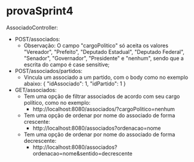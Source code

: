 # provaSprint4

AssociadoController:
- POST/associados:
  - Observação: O campo "cargoPolitico" só aceita os valores "Vereador", "Prefeito", "Deputado Estadual", "Deputado Federal", "Senador", "Governador", "Presidente" e "nenhum", sendo que a escrita do campo é case sensitive;
- POST/associados/partidos:
  - Vincula um associado a um partido, com o body como no exemplo abaixo:
    {
    "idAssociado": 1,
    "idPartido": 1
    }
- GET/associados:
  - Tem uma opção de filtrar associados de acordo com seu cargo político, como no exemplo:
    - http://localhost:8080/associados/?cargoPolitico=nenhum
  - Tem uma opção de ordenar por nome do associado de forma crescente:
    - http://localhost:8080/associados?ordenacao=nome
  - Tem uma opção de ordenar por nome do associado de forma decrescente:
    - http://localhost:8080/associados?ordenacao=nome&sentido=decrescente
